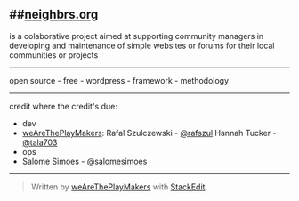 
##[neighbrs.org][1]
----------


is a colaborative project aimed at supporting community managers in developing and maintenance of simple websites or forums for their local communities or projects


----------


open source - free - wordpress - framework - methodology 


----------


credit where the credit's due:

 - dev 
- [weAreThePlayMakers](https://github.com/weAreThePlayMakers):
  Rafal Szulczewski - [@rafszul][2]
  Hannah Tucker - [@tala703][3]
 - ops 
- Salome Simoes - [@salomesimoes][4]
 


----------


> Written by [weAreThePlayMakers](http://wearetheplaymakers.com/) with [StackEdit](https://stackedit.io/).


  [1]: http://neighbrs.org/
  [2]: https://twitter.com/rafszul
  [3]: https://twitter.com/Tala703
  [4]: https://twitter.com/salomesimoes